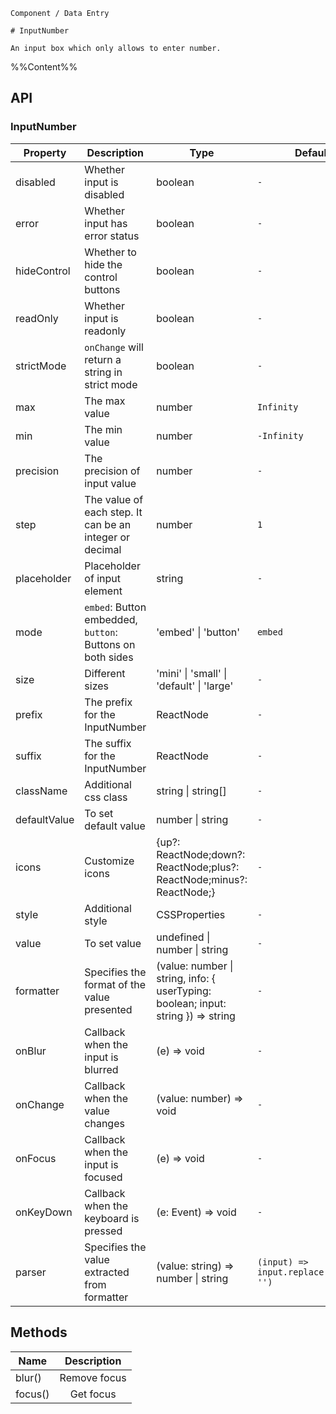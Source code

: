 `````
Component / Data Entry

# InputNumber

An input box which only allows to enter number.
`````

%%Content%%

## API

### InputNumber

|Property|Description|Type|DefaultValue|Version|
|---|---|---|---|---|
|disabled|Whether input is disabled|boolean |`-`|-|
|error|Whether input has error status|boolean |`-`|-|
|hideControl|Whether to hide the control buttons|boolean |`-`|-|
|readOnly|Whether input is readonly|boolean |`-`|2.17.0|
|strictMode|`onChange` will return a string in strict mode|boolean |`-`|2.42.0|
|max|The max value|number |`Infinity`|-|
|min|The min value|number |`-Infinity`|-|
|precision|The precision of input value|number |`-`|-|
|step|The value of each step. It can be an integer or decimal|number |`1`|-|
|placeholder|Placeholder of input element|string |`-`|-|
|mode|`embed`: Button embedded, `button`: Buttons on both sides|'embed' \| 'button' |`embed`|-|
|size|Different sizes|'mini' \| 'small' \| 'default' \| 'large' |`-`|-|
|prefix|The prefix for the InputNumber|ReactNode |`-`|-|
|suffix|The suffix for the InputNumber|ReactNode |`-`|-|
|className|Additional css class|string \| string[] |`-`|-|
|defaultValue|To set default value|number \| string |`-`|-|
|icons|Customize icons|{up?: ReactNode;down?: ReactNode;plus?: ReactNode;minus?: ReactNode;} |`-`|-|
|style|Additional style|CSSProperties |`-`|-|
|value|To set value|undefined \| number \| string |`-`|-|
|formatter|Specifies the format of the value presented|(value: number \| string, info: { userTyping: boolean; input: string }) => string |`-`|Param `info` in `2.41.0`|
|onBlur|Callback when the input is blurred|(e) => void |`-`|-|
|onChange|Callback when the value changes|(value: number) => void |`-`|-|
|onFocus|Callback when the input is focused|(e) => void |`-`|-|
|onKeyDown|Callback when the keyboard is pressed|(e: Event) => void |`-`|-|
|parser|Specifies the value extracted from formatter|(value: string) => number \| string |`(input) => input.replace(/[^\w\.-]+/g, '')`|-|

## Methods

|Name|Description|
|---|:---:|
|blur()|Remove focus|
|focus()|Get focus|
